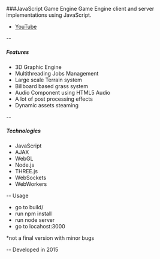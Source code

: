 ###JavaScript Game Engine
Game Engine client and server implementations using JavaScript.
+ [YouTube](https://youtu.be/5nzaHabcD8U)

--
##### Features
+ 3D Graphic Engine
+ Multithreading Jobs Management
+ Large scale Terrain system
+ Billboard based grass system
+ Audio Component using HTML5 Audio
+ A lot of post processing effects
+ Dynamic assets steaming

--
##### Technologies
+ JavaScript
+ AJAX
+ WebGL
+ Node.js
+ THREE.js
+ WebSockets
+ WebWorkers

--
Usage
+ go to build/
+ run npm install
+ run node server
+ go to locahost:3000

*not a final version with minor bugs

--
Developed in 2015

